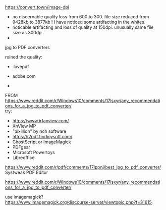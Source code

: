 https://convert.town/image-dpi  
 - no discernable quality loss from 600 to 300.  file size reduced from 9428kb to 3877kb  ! I have noticed some artifacting in the whites.
 - noticable artifacting and loss of quality at 150dpi.  unusually same file size as 300dpi.
 - 

jpg to PDF converters  

ruined the quality:  
 - ilovepdf
 - adobe.com

 - 


FROM https://www.reddit.com/r/Windows10/comments/17lsxyr/any_recommendations_for_a_jpg_to_pdf_converter/  
try:  
- https://www.irfanview.com/  
- XnView MP
- "pixillion" by nch software
- https://i2pdf.findmysoft.com/
- GhostScript or ImageMagick
- PDFgear
- Microsoft Powertoys
- Libreoffice

https://www.reddit.com/r/pdf/comments/17lppnj/best_jpg_to_pdf_converter/  
Systweak PDF Editor  

https://www.reddit.com/r/Windows10/comments/17lsxyr/any_recommendations_for_a_jpg_to_pdf_converter/  
  

use imagemagick?  
https://www.imagemagick.org/discourse-server/viewtopic.php?t=31615  

